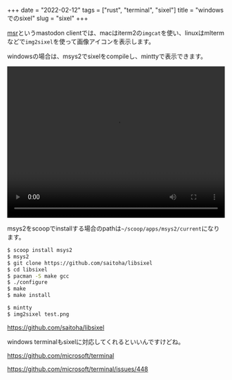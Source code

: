 +++
date = "2022-02-12"
tags = ["rust", "terminal", "sixel"]
title = "windowsでのsixel"
slug = "sixel"
+++

[msr](https://github.com/syui/msr)というmastodon clientでは、macはiterm2の`imgcat`を使い、linuxはmltermなどで`img2sixel`を使って画像アイコンを表示します。

windowsの場合は、msys2でsixelをcompileし、minttyで表示できます。

<video controls="controls" width="100%" height="350">
  <source src="https://raw.githubusercontent.com/syui/img/master/movie/dev_msr_sixel_20220211_0000.mov">
</video>

msys2をscoopでinstallする場合のpathは`~/scoop/apps/msys2/current`になります。

```sh
$ scoop install msys2
$ msys2
$ git clone https://github.com/saitoha/libsixel
$ cd libsixel
$ pacman -S make gcc
$ ./configure
$ make
$ make install

$ mintty
$ img2sixel test.png
```

https://github.com/saitoha/libsixel

windows terminalもsixelに対応してくれるといいんですけどね。

https://github.com/microsoft/terminal

https://github.com/microsoft/terminal/issues/448
